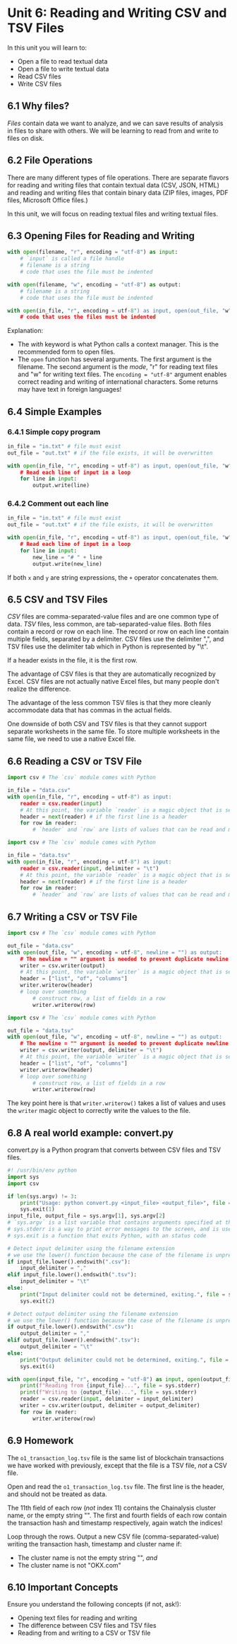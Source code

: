 # Unit 6: Reading and Writing CSV and TSV Files

In this unit you will learn to:
- Open a file to read textual data
- Open a file to write textual data
- Read CSV files
- Write CSV files

## 6.1 Why files?

*Files* contain data we want to analyze, and we can save results of analysis in files to share with others. We will be learning to read from and write to files on disk.

## 6.2 File Operations

There are many different types of file operations. There are separate flavors for reading and writing files that contain textual data (CSV, JSON, HTML) and reading and writing files that contain binary data (ZIP files, images, PDF files, Microsoft Office files.)

In this unit, we will focus on reading textual files and writing textual files.

## 6.3 Opening Files for Reading and Writing

```python
with open(filename, "r", encoding = "utf-8") as input:
    # `input` is called a file handle
    # filename is a string
    # code that uses the file must be indented
```

```python
with open(filename, "w", encoding = "utf-8") as output:
    # filename is a string
    # code that uses the file must be indented
```

```python
with open(in_file, "r", encoding = utf-8") as input, open(out_file, "w", encoding = "utf-8") as output:
    # code that uses the files must be indented
```

Explanation:
- The *with* keyword is what Python calls a context manager. This is the recommended form to open files.
- The `open` function has several arguments. The first argument is the filename. The second argument is the *mode*, "r" for reading text files and "w" for writing text files. The `encoding = "utf-8"` argument enables correct reading and writing of international characters. Some returns may have text in foreign languages!

## 6.4 Simple Examples

### 6.4.1 Simple copy program

```python
in_file = "in.txt" # file must exist
out_file = "out.txt" # if the file exists, it will be overwritten

with open(in_file, "r", encoding = utf-8") as input, open(out_file, "w", encoding = "utf-8") as output:
    # Read each line of input in a loop
    for line in input:
        output.write(line)
```

### 6.4.2 Comment out each line

```python
in_file = "in.txt" # file must exist
out_file = "out.txt" # if the file exists, it will be overwritten

with open(in_file, "r", encoding = utf-8") as input, open(out_file, "w", encoding = "utf-8") as output:
    # Read each line of input in a loop
    for line in input:
        new_line = "# " + line
        output.write(new_line)
```

If both `x` and `y` are string expressions, the `+` operator concatenates them.

## 6.5 CSV and TSV Files

*CSV* files are comma-separated-value files and are one common type of data. *TSV* files, less common, are tab-separated-value files. Both files contain a record or row on each line. The record or row on each line contain multiple fields, separated by a delimiter. CSV files use the delimiter ",", and TSV files use the delimiter tab which in Python is represented by "\t".

If a header exists in the file, it is the first row.

The advantage of CSV files is that they are automatically recognized by Excel. CSV files are not actually native Excel files, but many people don't realize the difference.

The advantage of the less common TSV files is that they more cleanly accommodate data that has commas in the actual fields.

One downside of both CSV and TSV files is that they cannot support separate worksheets in the same file. To store multiple worksheets in the same file, we need to use a native Excel file.

## 6.6 Reading a CSV or TSV File

```python
import csv # The `csv` module comes with Python

in_file = "data.csv"
with open(in_file, "r", encoding = utf-8") as input:
    reader = csv.reader(input)
    # At this point, the variable `reader` is a magic object that is set up to make reading rows and fields easy.
    header = next(reader) # if the first line is a header
    for row in reader:
        # `header` and `row` are lists of values that can be read and manipulated
```

```python
import csv # The `csv` module comes with Python

in_file = "data.tsv"
with open(in_file, "r", encoding = utf-8") as input:
    reader = csv.reader(input, delimiter = "\t")
    # At this point, the variable `reader` is a magic object that is set up to make reading rows and fields easy.
    header = next(reader) # if the first line is a header
    for row in reader:
        # `header` and `row` are lists of values that can be read and manipulated
```

## 6.7 Writing a CSV or TSV File

```python
import csv # The `csv` module comes with Python

out_file = "data.csv"
with open(out_file, "w", encoding = utf-8", newline = "") as output:
    # The newline = "" argument is needed to prevent duplicate newline characters at the end of each row
    writer = csv.writer(output)
    # At this point, the variable `writer` is a magic object that is set up to make writing rows and fields easy.
    header = ["list", "of", "columns"]
    writer.writerow(header)
    # loop over something
        # construct row, a list of fields in a row
        writer.writerow(row)
```

```python
import csv # The `csv` module comes with Python

out_file = "data.tsv"
with open(out_file, "w", encoding = utf-8", newline = "") as output:
    # The newline = "" argument is needed to prevent duplicate newline characters at the end of each row
    writer = csv.writer(output, delimiter = "\t")
    # At this point, the variable `writer` is a magic object that is set up to make writing rows and fields easy.
    header = ["list", "of", "columns"]
    writer.writerow(header)
    # loop over something
        # construct row, a list of fields in a row
        writer.writerow(row)
```

The key point here is that `writer.writerow()` takes a list of values and uses the `writer` magic object to correctly write the values to the file.

## 6.8 A real world example: convert.py

convert.py is a Python program that converts between CSV files and TSV files.

```python
#! /usr/bin/env python
import sys
import csv

if len(sys.argv) != 3:
    print("Usage: python convert.py <input_file> <output_file>", file = sys.stderr)
    sys.exit(1)
input_file, output_file = sys.argv[1], sys.argv[2]
# `sys.argv` is a list variable that contains arguments specified at the command line, the first argument is at index 1 because index 0 is the name of the Python file
# sys.stderr is a way to print error messages to the screen, and is used to distinguish between error and status messages and data output
# sys.exit is a function that exits Python, with an status code

# Detect input delimiter using the filename extension
# we use the lower() function because the case of the filename is unpredictable
if input_file.lower().endswith(".csv"):
    input_delimiter = ","
elif input_file.lower().endswith(".tsv"):
    input_delimiter = "\t"
else:
    print("Input delimiter could not be determined, exiting.", file = sys.stderr)
    sys.exit(2)

# Detect output delimiter using the filename extension
# we use the lower() function because the case of the filename is unpredictable
if output_file.lower().endswith(".csv"):
    output_delimiter = ","
elif output_file.lower().endswith(".tsv"):
    output_delimiter = "\t"
else:
    print("Output delimiter could not be determined, exiting.", file = sys.stderr)
    sys.exit(4)

with open(input_file, "r", encoding = "utf-8") as input, open(output_file, "w", encoding = "utf-8", newline = "") as output:
    print(f"Reading from {input_file}...", file = sys.stderr)
    print(f"Writing to {output_file}...", file = sys.stderr)
    reader = csv.reader(input, delimiter = input_delimiter)
    writer = csv.writer(output, delimiter = output_delimiter)
    for row in reader:
        writer.writerow(row)
```

## 6.9 Homework

The `o1_transaction_log.tsv` file is the same list of blockchain transactions we have worked with previously, except that the file is a TSV file, *not* a CSV file.

Open and read the `o1_transaction_log.tsv` file. The first line is the header, and should not be treated as data.

The 11th field of each row (*not* index 11) contains the Chainalysis cluster name, or the empty string "". The first and fourth fields of each row contain the transaction hash and timestamp respectively, again watch the indices!

Loop through the rows. Output a new CSV file (comma-separated-value) writing the transaction hash, timestamp and cluster name if:
- The cluster name is not the empty string "", *and*
- The cluster name is not "OKX.com"

## 6.10 Important Concepts

Ensure you understand the following concepts (if not, ask!):

- Opening text files for reading and writing
- The difference between CSV files and TSV files
- Reading from and writing to a CSV or TSV file
